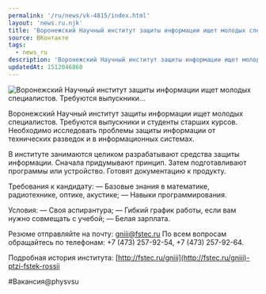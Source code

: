 ```yaml
---
permalink: '/ru/news/vk-4815/index.html'
layout: 'news.ru.njk'
title: 'Воронежский Научный институт защиты информации ищет молодых специалистов. Требуются выпускники'
source: ВКонтакте
tags:
  - news_ru
description: 'Воронежский Научный институт защиты информации ищет молодых специалистов. Требуются выпускники…'
updatedAt: 1512046860
---
```

![Воронежский Научный институт защиты информации ищет молодых специалистов. Требуются выпускники…](https://sun9-58.userapi.com/impf/c621700/v621700421/406fe/2izslCBeto8.jpg?size=900x600&quality=96&proxy=1&sign=22a8a0f902478877d4845ca655f295ff&c_uniq_tag=cnG2iGvP-F5UCOf7INvVTbMY682WVNoHryQva5QHz5Y&type=album)

Воронежский Научный институт защиты информации ищет молодых специалистов. Требуются выпускники и студенты старших курсов. Необходимо исследовать проблемы защиты информации от технических разведок и в информационных системах.

В институте занимаются целиком разрабатывают средства защиты информации. Сначала придумывают принцип. Затем подготавливают программы или устройство. Готовят документацию к продукту.

Требования к кандидату:
— Базовые знания в математике, радиотехнике, оптике, акустике;
— Навыки программирования.

Условия:
— Своя аспирантура;
— Гибкий график работы, если вам нужно совмещать с учебой;
— Белая зарплата.

Резюме отправляйте на почту: gniii@fstec.ru
По всем вопросам обращайтесь по телефонам: +7 (473) 257-92-54, +7 (473) 257-92-64.

Подробная история института: [http://fstec.ru/gniii](http://fstec.ru/gniii)-ptzi-fstek-rossii

#Вакансия@physvsu
